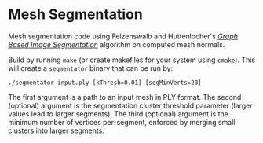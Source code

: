 Mesh Segmentation
=================

Mesh segmentation code using Felzenswalb and Huttenlocher's [*Graph Based Image Segmentation*](https://cs.brown.edu/~pff/segment/index.html) algorithm on computed mesh normals.

Build by running `make` (or create makefiles for your system using `cmake`). This will create a `segmentator` binary that can be run by:

`./segmentator input.ply [kThresh=0.01] [segMinVerts=20]`

The first argument is a path to an input mesh in PLY format.
The second (optional) argument is the segmentation cluster threshold parameter (larger values lead to larger segments).
The third (optional) argument is the minimum number of vertices per-segment, enforced by merging small clusters into larger segments.